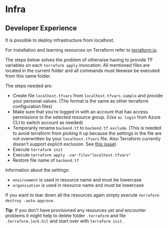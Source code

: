 # Infra

## Developer Experience

It is possible to deploy infrastructure from localhost.

For installation and learning resources on Terraform refer to [terraform.io](https://www.terraform.io).

The steps below solves the problem of otherwise having to provide TF variables on each `terraform apply` invocation. All mentioned files are
located in the current folder and all commands must likewise be executed from this same folder.

The steps needed are:

- Create file `localhost.tfvars` from `localhost.tfvars.sample` and provide your personal values.
  (The format is the same as other terraform configuration files)
- Make sure that you're logged in with an account that has access permissions to the selected resource group.
  (Use `az login` from Azure CLI to switch account as needed)
- Temporarily rename `backend.tf` to `backend.tf.exclude`.
  (This is needed to avoid terraform from picking it up because the settings in the file are not overwritten by your
  `localhost.tfvars` file. Also Terraform currently doesn't support explicit exclusion. See [this issue](https://github.com/hashicorp/terraform/issues/2253))
- Execute `terraform init`
- Execute `terraform apply -var-file="localhost.tfvars"`
- Restore file name of `backend.tf`

Information about the settings:

- `environment` is used in resource name and must be lowercase
- `organisation` is used in resource name and must be lowercase

If you want to tear down all the resources again simply execute `terraform destroy -auto-approve`.

**Tip**: If you don't have provisioned any resources yet and encounter problems it might help to delete folder `.terraform` and file `.terraform.lock.hcl` and start over with `terraform init`.
